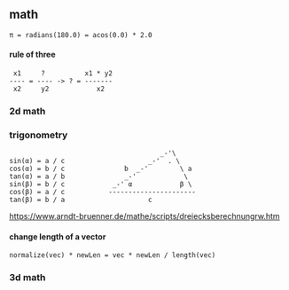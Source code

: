 ## math
```
π = radians(180.0) = acos(0.0) * 2.0
```
#### rule of three

```
 x1     ?          x1 * y2
---- = ---- -> ? = -------
 x2     y2            x2

```

### 2d math


### trigonometry
```
                                      _-'\
sin(α) = a / c                     _-'  . \
cos(α) = b / c               b  _-'        \ a
tan(α) = a / b               _-'            \
sin(β) = b / c            _-' α            β \
cos(β) = a / c           ----------------------
tan(β) = b / a                     c
```

https://www.arndt-bruenner.de/mathe/scripts/dreiecksberechnungrw.htm

#### change length of a vector
```
normalize(vec) * newLen = vec * newLen / length(vec)
```
### 3d math


